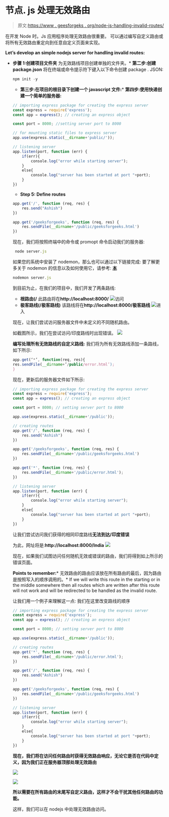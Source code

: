 # 节点. js 处理无效路由

> 原文:[https://www . geesforgeks . org/node-js-handling-invalid-routes/](https://www.geeksforgeeks.org/node-js-handling-invalid-routes/)

在开发 Node 时。Js 应用程序处理无效路由很重要。
可以通过编写自定义路由或将所有无效路由重定向到任意自定义页面来实现。

**Let’s develop an simple nodejs server for handling invalid routes:**

*   **步骤 1:创建项目文件夹**
    为无效路线项目创建单独的文件夹。*   **第二步:创建 package.json**
    将在终端或命令提示符下键入以下命令创建 package . JSON:

    ```js
    npm init -y
    ```

    *   **第三步:在项目的根目录下创建一个 javascript 文件:***   **第四步:使用快递创建一个简单的服务器:**

    ```js
    // importing express package for creating the express server
    const express = require('express'); 
    const app = express(); // creating an express object

    const port = 8000; //setting server port to 8000

    // for mounting static files to express server
    app.use(express.static(__dirname+'public/'));

    // listening server
    app.listen(port, function (err) {
        if(err){
            console.log("error while starting server");
        }
        else{
            console.log("server has been started at port "+port);
        }
    })
    ```

    *   **Step 5: Define routes**

    ```js
    app.get('/', function (req, res) {
        res.send("Ashish")
    })

    app.get('/geeksforgeeks', function (req, res) {
        res.sendFile(__dirname+'/public/geeksforgeeks.html')
    })

    ```

    现在，我们将按照终端中的命令或 promopt 命令启动我们的服务器:

    ```js
     node server.js
    ```

    如果您的系统中安装了 nodemon，那么也可以通过以下链接完成:
    要了解更多关于 nodemon 的信息以及如何使用它，请参考: [**本**](https://www.geeksforgeeks.org/nodejs-automatic-restart-nodejs-server-with-nodemon/)

    ```js
    nodemon server.js
    ```

    到目前为止，在我们的项目中，我们开发了两条路线:

    *   **根路由(/**
        此路由将在**http://localhost:8000/**
        ![](img/1f3d3e4b4d38266084d38ed9bf8dd190.png)访问
    *   **极客路线(/极客路线)**
        该路线将在**http://localhost:8000/极客路线**
        ![](img/0ef0694f0013dc58c454613ad80a477e.png)进入

    现在，让我们尝试访问服务器文件中未定义的不同随机路由。

    如截图所示，我们在尝试访问/印度路线时出现错误。
    ![](img/9aba4b05e57e79e64df7d77917eef104.png)

    **编写处理所有无效路线的自定义路线:**
    我们将为所有无效路线添加一条路线，如下所示:

    ```js
    app.get(‘*’, function(req, res){
    res.sendFile(__dirname+’/public/error.html’);
    }

    ```

    现在，更新后的服务器文件如下所示:

    ```js
    // importing express package for creating the express server
    const express = require('express'); 
    const app = express(); // creating an express object

    const port = 8000; // setting server port to 8000

    app.use(express.static(__dirname+'/public'));

    // creating routes
    app.get('/', function (req, res) {
        res.send("Ashish")
    })

    app.get('/geeksforgeeks', function (req, res) {
        res.sendFile(__dirname+'/public/geeksforgeeks.html')
    })

    app.get('*', function (req, res) {
        res.sendFile(__dirname+'/public/error.html');
    })

    // listening server
    app.listen(port, function (err) {
        if(err){
            console.log("error while starting server");
        }
        else{
            console.log("server has been started at port "+port);
        }
    })
    ```

    让我们尝试访问我们获得的相同印度路线**无法到达/印度错误**

    为此，网址将是:**http://localhost:8000/India**
    ![](img/914c57cac452b929167b0371018cd959.png)

    现在，如果我们试图访问任何随机无效或错误的路由，我们将得到如上所示的错误页面。

    **Points to remember:***   无效路由的路由应该放在所有路由的最后，因为路由是按照写入的顺序调用的。*   If we will write this route in the starting or in the middle somewhere then all routes which are written after this route will not work and will be redirected to be handled as the invalid route.

    让我们用一个例子来理解这一点:
    我们在这里改变路线的顺序

    ```js
    // importing express package for creating the express server
    const express = require('express'); 
    const app = express(); // creating an express object

    const port = 8000; // setting server port to 8000

    app.use(express.static(__dirname+'/public'));

    // creating routes
    app.get('*', function (req, res) {
        res.sendFile(__dirname+'/public/error.html');
    })

    app.get('/', function (req, res) {
        res.send("Ashish")
    })

    app.get('/geeksforgeeks', function (req, res) {
        res.sendFile(__dirname+'/public/geeksforgeeks.html')
    })

    // listening server
    app.listen(port, function (err) {
        if(err){
            console.log("error while starting server");
        }
        else{
            console.log("server has been started at port "+port);
        }
    })
    ```

    **现在，我们将在访问任何路由时获得无效路由响应，无论它是否在代码中定义，因为我们正在服务器顶部处理无效路由**

    ![](img/dbc7490f1a0d040549d0be5ee8e5e467.png)

    ![](img/ee1dbd5949e0661414d4b3b19e8d2df9.png)

    **所以需要在所有路由的末尾写自定义路由，这样才不会干扰其他任何路由的功能。**

    这样，我们可以在 nodejs 中处理无效路由访问。